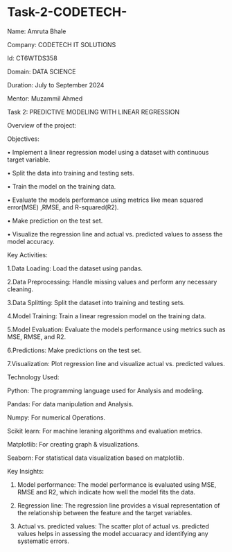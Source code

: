 # Task-2-CODETECH-
Name: Amruta Bhale

Company: CODETECH IT SOLUTIONS

Id: CT6WTDS358

Domain: DATA SCIENCE

Duration: July to September 2024

Mentor: Muzammil Ahmed

Task 2: PREDICTIVE MODELING WITH LINEAR REGRESSION

Overview of the project:

Objectives:

•	Implement a linear regression model using a dataset with continuous target variable.

•	Split the data into training and testing sets.

•	Train the model on the training data.

•	Evaluate the models performance using metrics like mean squared error(MSE) ,RMSE, and R-squared(R2).

•	Make prediction on the test set.

•	Visualize the regression line and actual vs. predicted values to assess the model accuracy.

Key Activities: 

1.Data Loading: Load the dataset using pandas.

2.Data Preprocessing: Handle missing values and perform any necessary cleaning.
 
3.Data Splitting: Split the dataset into training and testing sets.

4.Model Training: Train a linear regression model on the training data.

5.Model Evaluation: Evaluate the models performance using metrics such as MSE, RMSE, and R2.
  
6.Predictions: Make predictions on the test set.
   
7.Visualization: Plot regression line and visualize actual vs. predicted values.

Technology Used: 

Python: The programming language used for Analysis and modeling.

Pandas: For data manipulation and Analysis.

Numpy: For numerical Operations.

Scikit learn: For machine leraning algorithms and evaluation metrics.

Matplotlib: For creating graph & visualizations.

Seaborn: For statistical data visualization based on matplotlib.

Key Insights:

1. Model performance: The model performance is evaluated using MSE, RMSE and R2, which indicate how well the model fits the data.
   
2. Regression line: The regression line provides a visual representation of the relationship between the feature and the target variables.
   
3. Actual vs. predicted values: The scatter plot of actual vs. predicted values helps in assessing the model accuaracy and identifying any systematic errors.



